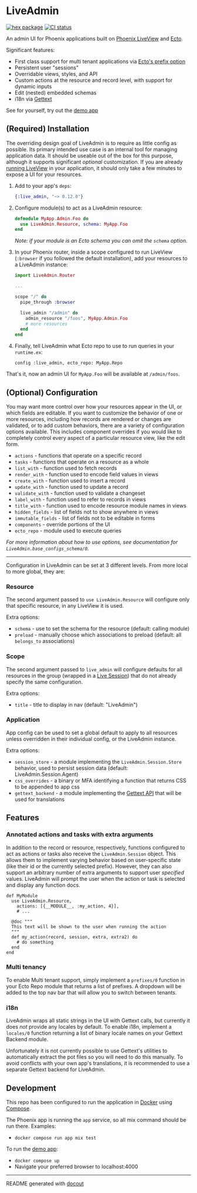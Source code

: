 <!-- This README was generated with docout (https://github.com/tfwright/docout). Edits should be made to the formatter instead of this file, other changes will be overridden on compile. -->

# LiveAdmin

[![hex package](https://img.shields.io/hexpm/v/live_admin.svg)](https://hex.pm/packages/live_admin)
[![CI status](https://github.com/tfwright/live_admin/workflows/CI/badge.svg)](https://github.com/tfwright/live_admin/actions)

An admin UI for Phoenix applications built on [Phoenix LiveView](https://github.com/phoenixframework/phoenix_live_view) and [Ecto](https://github.com/elixir-ecto/ecto/).

Significant features:

* First class support for multi tenant applications via [Ecto's prefix option](https://hexdocs.pm/ecto/multi-tenancy-with-query-prefixes.html#per-query-and-per-struct-prefixes)
* Persistent user "sessions"
* Overridable views, styles, and API
* Custom actions at the resource and record level, with support for dynamic inputs
* Edit (nested) embedded schemas
* i18n via [Gettext](https://github.com/elixir-gettext/gettext)

See for yourself, try out the [demo app](#development)

## (Required) Installation

The overriding design goal of LiveAdmin is to require as little config as possible.
Its primary intended use case is an internal tool for managing application data.
It should be useable out of the box for this purpose, although it supports significant *optional* customization.
If you are already [running LiveView](https://hexdocs.pm/phoenix_live_view/installation.html) in your application, it should only take a few minutes to expose a UI for your resources.

1. Add to your app's `deps`:

    ```elixir
    {:live_admin, "~> 0.12.0"}
    ```

2. Configure module(s) to act as a LiveAdmin resource:

    ```elixir
    defmodule MyApp.Admin.Foo do
      use LiveAdmin.Resource, schema: MyApp.Foo
    end
    ```

    *Note: if your module is an Ecto schema you can omit the `schema` option.*

3. In your Phoenix router, inside a scope configured to run LiveView (`:browser` if you followed the default installation), add your resources to a LiveAdmin instance:

    ```elixir
    import LiveAdmin.Router

    ...

    scope "/" do
      pipe_through :browser

      live_admin "/admin" do
        admin_resource "/foos", MyApp.Admin.Foo
        # more resources
      end
    end
    ```

4. Finally, tell LiveAdmin what Ecto repo to use to run queries in your `runtime.ex`:

    ```
    config :live_admin, ecto_repo: MyApp.Repo
    ```

That's it, now an admin UI for `MyApp.Foo` will be available at `/admin/foos`.

## (Optional) Configuration

You may want more control over how your resources appear in the UI, or which fields are editable.
If you want to customize the behavior of one or more resources, including how records
are rendered or changes are validated, or to add custom behaviors, there are a variety of configuration options
available. This includes component overrides if you would like to completely control
every aspect of a particular resource view, like the edit form.

* `actions` - functions that operate on a specific record
* `tasks` - functions that operate on a resource as a whole
* `list_with` - function used to fetch records
* `render_with` - function used to encode field values in views
* `create_with` - function used to insert a record
* `update_with` - function used to update a record
* `validate_with` - function used to validate a changeset
* `label_with` - function used to refer to records in views
* `title_with` - function used to encode resource module names in views
* `hidden_fields` - list of fields not to show anywhere in views
* `immutable_fields` - list of fields not to be editable in forms
* `components` - override portions of the UI
* `ecto_repo` - module used to execute queries

*For more information about how to use options, see documentation for `LiveAdmin.base_configs_schema/0`.*

---

Configuration in LiveAdmin can be set at 3 different levels. From more local to more global, they are:

### Resource

The second argument passed to `use LiveAdmin.Resource` will configure only that specific resource,
in any LiveView it is used.

Extra options:

* `schema` - use to set the schema for the resource (default: calling module)
* `preload` - manually choose which associations to preload (default: all `belongs_to` associations)

### Scope

The second argument passed to `live_admin` will configure defaults for all resources in the group (wrapped in a [Live Session](https://hexdocs.pm/phoenix_live_view/Phoenix.LiveView.Router.html#live_session/3)) that do not already specify the same configuration.

Extra options:

* `title` - title to display in nav (default: "LiveAdmin")

### Application

App config can be used to set a global default to apply to all resources unless overridden in their individual config, or the LiveAdmin instance.

Extra options:

* `session_store` - a module implementing the `LiveAdmin.Session.Store` behavior, used to persist session data (default: LiveAdmin.Session.Agent)
* `css_overrides` - a binary or MFA identifying a function that returns CSS to be appended to app css
* `gettext_backend` - a module implementing the [Gettext API](https://hexdocs.pm/gettext/Gettext.html#module-gettext-api) that will be used for translations

## Features

### Annotated actions and tasks with extra arguments

In addition to the record or resource, respectively, functions configured to act as actions or tasks also receive the `LiveAdmin.Session` object.
This allows them to implement varying behavior based on user-specific state (like their id or the currently selected prefix).
However, they can also support an arbitrary number of extra arguments to support user *specified* values.
LiveAdmin will prompt the user when the action or task is selected and display any function docs.

```
def MyModule
  use LiveAdmin.Resource,
    actions: [{__MODULE__, :my_action, 4}],
    # ...

  @doc """
  This text will be shown to the user when running the action
  """
  def my_action(record, session, extra, extra2) do
    # do something
  end
end
```

### Multi tenancy

To enable Multi tenant support, simply implement a `prefixes/0` function in your Ecto Repo module that returns a list of prefixes.
A dropdown will be added to the top nav bar that will allow you to switch between tenants.

### i18n

LiveAdmin wraps all static strings in the UI with Gettext calls, but currently it does *not* provide any locales by default.
To enable i18n, implement a `locales/0` function returning a list of binary locale names on your Gettext Backend module.

Unfortunately it is not currently possible to use Gettext's utilities to automatically extract the pot files so you will need to do this manually.
To avoid conflicts with your own app's translations, it is recommended to use a separate Gettext backend for LiveAdmin.

## Development

This repo has been configured to run the application in [Docker](https://www.docker.com/) using [Compose](https://docs.docker.com/compose/).

The Phoenix app is running the `app` service, so all mix command should be run there. Examples:

* `docker compose run app mix test`

To run the [demo app](/dev.exs):

* `docker compose up`
* Navigate your preferred browser to localhost:4000

---

README generated with [docout](https://github.com/tfwright/docout)
